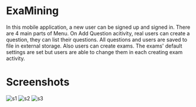 # ExaMining
In this mobile application, a new user can be signed up and signed in. There are 4 main parts of Menu. On Add Question acitivity, real users can create a question, they can
list their questions. All questions and users are saved to file in external storage. Also users can create exams. The exams' default settings are set but users are able to
change them in each creating exam activity.

# Screenshots

![s1](https://user-images.githubusercontent.com/57035819/118398556-d665a280-b661-11eb-8b1e-2ca6707d07b6.png)   ![s2](https://user-images.githubusercontent.com/57035819/118398563-dd8cb080-b661-11eb-8395-a429c8bd2db6.png)   ![s3](https://user-images.githubusercontent.com/57035819/118398579-ec736300-b661-11eb-8fe4-017fbda0c157.png)



